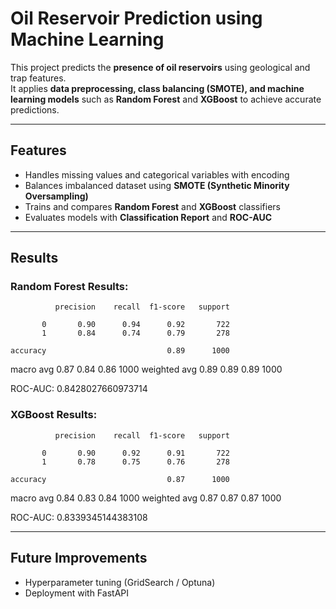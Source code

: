 # Oil Reservoir Prediction using Machine Learning

This project predicts the **presence of oil reservoirs** using geological and trap features.  
It applies **data preprocessing, class balancing (SMOTE), and machine learning models** such as **Random Forest** and **XGBoost** to achieve accurate predictions.

---

## Features
- Handles missing values and categorical variables with encoding  
- Balances imbalanced dataset using **SMOTE (Synthetic Minority Oversampling)**  
- Trains and compares **Random Forest** and **XGBoost** classifiers  
- Evaluates models with **Classification Report** and **ROC-AUC**  

---

## Results
### Random Forest Results:
              precision    recall  f1-score   support

           0       0.90      0.94      0.92       722
           1       0.84      0.74      0.79       278

    accuracy                           0.89      1000
   macro avg       0.87      0.84      0.86      1000
weighted avg       0.89      0.89      0.89      1000

ROC-AUC: 0.8428027660973714

### XGBoost Results:
              precision    recall  f1-score   support

           0       0.90      0.92      0.91       722
           1       0.78      0.75      0.76       278

    accuracy                           0.87      1000
   macro avg       0.84      0.83      0.84      1000
weighted avg       0.87      0.87      0.87      1000

ROC-AUC: 0.8339345144383108

---

## Future Improvements

 - Hyperparameter tuning (GridSearch / Optuna)
 - Deployment with FastAPI
